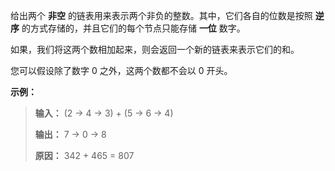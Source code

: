 给出两个 **非空** 的链表用来表示两个非负的整数。其中，它们各自的位数是按照 **逆序** 的方式存储的，并且它们的每个节点只能存储 **一位** 数字。

如果，我们将这两个数相加起来，则会返回一个新的链表来表示它们的和。

您可以假设除了数字 0 之外，这两个数都不会以 0 开头。

**示例：**

> **输入：** (2 -> 4 -> 3) + (5 -> 6 -> 4)  
>
> **输出：** 7 -> 0 -> 8  
>
> **原因：** 342 + 465 = 807  
